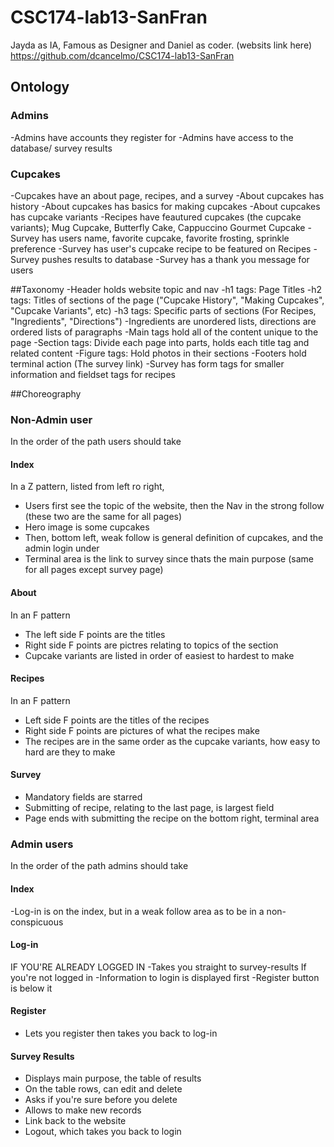 # CSC174-lab13-SanFran
Jayda as IA, Famous as Designer and Daniel as coder.
(websits link here)
https://github.com/dcancelmo/CSC174-lab13-SanFran

## Ontology

### Admins
-Admins have accounts they register for
-Admins have access to the database/ survey results 

### Cupcakes
-Cupcakes have an about page, recipes, and a survey
-About cupcakes has history
-About cupcakes has basics for making cupcakes
-About cupcakes has cupcake variants
-Recipes have feautured cupcakes (the cupcake variants); Mug Cupcake, Butterfly Cake, Cappuccino Gourmet Cupcake
-Survey has users name, favorite cupcake, favorite frosting, sprinkle preference
-Survey has user's cupcake recipe to be featured on Recipes
-Survey pushes results to database
-Survey has a thank you message for users

##Taxonomy
-Header holds website topic and nav
-h1 tags: Page Titles
-h2 tags: Titles of sections of the page ("Cupcake History", "Making Cupcakes", "Cupcake Variants", etc)
-h3 tags: Specific parts of sections (For Recipes, "Ingredients", "Directions")
-Ingredients are unordered lists, directions are ordered lists of paragraphs
-Main tags hold all of the content unique to the page
-Section tags: Divide each page into parts, holds each title tag and related content
-Figure tags: Hold photos in their sections
-Footers hold terminal action (The survey link)
-Survey has form tags for smaller information and fieldset tags for recipes

##Choreography

### Non-Admin user
In the order of the path users should take

#### Index
In a Z pattern, listed from left ro right,
- Users first see the topic of the website, then the Nav in the strong follow (these two are the same for all pages)
- Hero image is some cupcakes
- Then, bottom left, weak follow is general definition of cupcakes, and the admin login under
- Terminal area is the link to survey since thats the main purpose (same for all pages except survey page)

#### About
In an F pattern
- The left side F points are the titles
- Right side F points are pictres relating to topics of the section
- Cupcake variants are listed in order of easiest to hardest to make 

#### Recipes
In an F pattern
- Left side F points are the titles of the recipes
- Right side F points are pictures of what the recipes make
- The recipes are in the same order as the cupcake variants, how easy to hard are they to make

#### Survey 
- Mandatory fields are starred
- Submitting of recipe, relating to the last page, is largest field
- Page ends with submitting the recipe on the bottom right, terminal area

### Admin users
In the order of the path admins should take

#### Index
-Log-in is on the index, but in a weak follow area as to be in a non-conspicuous

#### Log-in
IF YOU'RE ALREADY LOGGED IN
-Takes you straight to survey-results
If you're not logged in
-Information to login is displayed first
-Register button is below it

#### Register
- Lets you register then takes you back to log-in

#### Survey Results
- Displays main purpose, the table of results
- On the table rows, can edit and delete
- Asks if you're sure before you delete 
- Allows to make new records
- Link back to the website
- Logout, which takes you back to login